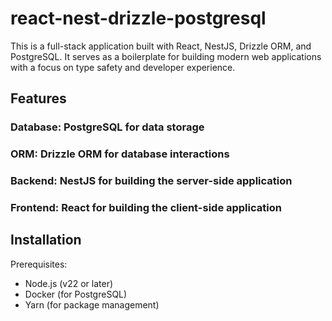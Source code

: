 # react-nest-drizzle-postgresql

This is a full-stack application built with React, NestJS, Drizzle ORM, and PostgreSQL. It serves as a boilerplate for building modern web applications with a focus on type safety and developer experience.

## Features

### Database: PostgreSQL for data storage

### ORM: Drizzle ORM for database interactions

### Backend: NestJS for building the server-side application

### Frontend: React for building the client-side application

## Installation

Prerequisites:

- Node.js (v22 or later)
- Docker (for PostgreSQL)
- Yarn (for package management)
